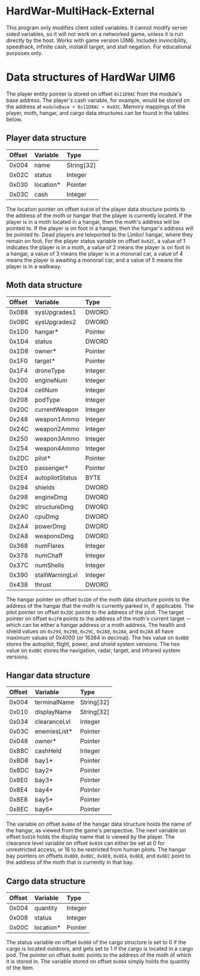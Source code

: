 # HardWar-MultiHack-External
This program only modifies client sided variables. It cannot modify server sided variables,
so it will not work on a networked game, unless it is run directly by the host. Works with
game version UIM6. Includes invincibility, speedhack, infinite cash, instakill target,
and stall negation. For educational purposes only.

# Data structures of HardWar UIM6

The player entity pointer is stored on offset
```0x11D9AC``` from the module's base address. The player's cash variable,
for example, would be stored on the address at ```moduleBase + 0x11D9AC + 0x03C```.
Memory mappings of the player, moth, hangar, and cargo data structures can be found
in the tables below.

## Player data structure ##
| **Offset**     | **Variable**    | **Type**       |
| :---           | :---            | :---           |
| 0x004          | name            | String[32]     |
| 0x02C          | status          | Integer        |
| 0x030          | location*       | Pointer        |
| 0x03C          | cash            | Integer        |

The location pointer on offset ```0x030``` of the player data structure
points to the address of the moth or hangar that the player
is currently located. If the player is in a moth located in a hangar,
then the moth's address will be pointed to. If the player is on foot
in a hangar, then the hangar's address will be pointed to. Dead players
are teleported to the Limbo! hangar, where they remain on foot. For the
player status variable on offset ```0x02C```, a value of 1 indicates the
player is in a moth, a value of 2 means the player is on foot in a hangar,
a value of 3 means the player is in a monorail car, a value of 4 means the
player is awaiting a monorail car, and a value of 5 means the player is in a walkway.


## Moth data structure ##
| **Offset**    | **Variable**    | **Type**      |
| :---          | :---            | :---          |
| 0x0B8         | sysUpgrades1    | DWORD         |
| 0x0BC         | sysUpgrades2    | DWORD         |
| 0x1D0         | hangar*         | Pointer       |
| 0x1D4         | status          | DWORD         |
| 0x1D8         | owner*          | Pointer       |
| 0x1F0         | target*         | Pointer       |
| 0x1F4         | droneType       | Integer       |
| 0x200         | engineNum       | Integer       |
| 0x204         | cellNum         | Integer       |
| 0x208         | podType         | Integer       |
| 0x20C         | currentWeapon   | Integer       |
| 0x248         | weapon1Ammo     | Integer       |
| 0x24C         | weapon2Ammo     | Integer       |
| 0x250         | weapon3Ammo     | Integer       |
| 0x254         | weapon4Ammo     | Integer       |
| 0x2DC         | pilot*          | Pointer       |
| 0x2E0         | passenger*      | Pointer       |
| 0x2E4         | autopilotStatus | BYTE          |
| 0x294         | shields         | DWORD         |
| 0x298         | engineDmg       | DWORD         |
| 0x29C         | structureDmg    | DWORD         |
| 0x2A0         | cpuDmg          | DWORD         |
| 0x2A4         | powerDmg        | DWORD         |
| 0x2A8         | weaponsDmg      | DWORD         |
| 0x368         | numFlares       | Integer       |
| 0x378         | numChaff        | Integer       |
| 0x37C         | numShells       | Integer       |
| 0x390         | stallWarningLvl | Integer       |
| 0x438         | thrust          | DWORD         |

The hangar pointer on offset ```0x1D0``` of the moth data structure
points to the address of the hangar that the moth is currently parked
in, if applicable. The pilot pointer on offset ```0x2DC``` points to
the address of the pilot. The target pointer on offset ```0x1F0```
points to the address of the moth's current target -- which can be either
a hangar address or a moth address. The health and shield values on
```0x294```, ```0x298```, ```0x29C```, ```0x2A0```, ```0x2A4```, and ```0x2A8```
all have maximum values of 0x4000 (or 16384 in decimal). The hex value on
```0x0B8``` stores the autopilot, flight, power, and shield system versions.
The hex value on ```0x0BC``` stores the navigation, radar, target, and
infrared system versions.


## Hangar data structure ##
| **Offset**    | **Variable**     | **Type**      |
| :---          | :---             | :---          |
| 0x004         | terminalName     | String[32]    |
| 0x010         | displayName      | String[32]    |
| 0x034         | clearanceLvl     | Integer       |
| 0x03C         | enemiesList*     | Pointer       |
| 0x048         | owner*           | Pointer       |
| 0x8BC         | cashHeld         | Integer       |
| 0x8D8         | bay1*            | Pointer       |
| 0x8DC         | bay2*            | Pointer       |
| 0x8E0         | bay3*            | Pointer       |
| 0x8E4         | bay4*            | Pointer       |
| 0x8E8         | bay5*            | Pointer       |
| 0x8EC         | bay6*            | Pointer       |

The variable on offset ```0x004``` of the hangar data structure holds the name of the hangar,
as viewed from the game's perspective. The next variable on offset ```0x010``` holds the
display name that is viewed by the player. The clearance level variable
on offset ```0x034``` can either be set at 0 for unrestricted access, or 16
to be restricted from human pilots. The hangar bay pointers on offsets ```0x8D8```,
```0x8DC```, ```0x8E0```, ```0x8E4```, ```0x8E8```, and ```0x8EC``` point to the address
of the moth that is currently in that bay.


## Cargo data structure ##
| **Offset**      | **Variable**     | **Type**      |
| :---            | :---             | :---          |
| 0x004           | quantity         | Integer       |
| 0x008           | status           | Integer       |
| 0x00C           | location*        | Pointer       |

The status variable on offset ```0x008``` of the cargo structure is set to 0 if the cargo
is located outdoors, and gets set to 1 if the cargo is located in a cargo pod. The pointer
on offset ```0x00C``` points to the address of the moth of which it is stored in. The variable
stored on offset ```0x004``` simply holds the quantity of the item.
